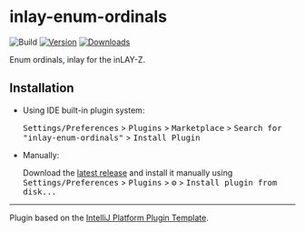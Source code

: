 # inlay-enum-ordinals

![Build](https://github.com/umbreon22/inlay-enum-ordinals/workflows/Build/badge.svg)
[![Version](https://img.shields.io/jetbrains/plugin/v/16945.svg)](https://plugins.jetbrains.com/plugin/16945)
[![Downloads](https://img.shields.io/jetbrains/plugin/d/16945.svg)](https://plugins.jetbrains.com/plugin/16945)

<!-- Plugin description -->
Enum ordinals, inlay for the inLAY-Z.
<!-- Plugin description end -->

## Installation

- Using IDE built-in plugin system:
  
  <kbd>Settings/Preferences</kbd> > <kbd>Plugins</kbd> > <kbd>Marketplace</kbd> > <kbd>Search for "inlay-enum-ordinals"</kbd> >
  <kbd>Install Plugin</kbd>
  
- Manually:

  Download the [latest release](https://github.com/umbreon22/inlay-enum-ordinals/releases/latest) and install it manually using
  <kbd>Settings/Preferences</kbd> > <kbd>Plugins</kbd> > <kbd>⚙️</kbd> > <kbd>Install plugin from disk...</kbd>


---
Plugin based on the [IntelliJ Platform Plugin Template][template].

[template]: https://github.com/JetBrains/intellij-platform-plugin-template
